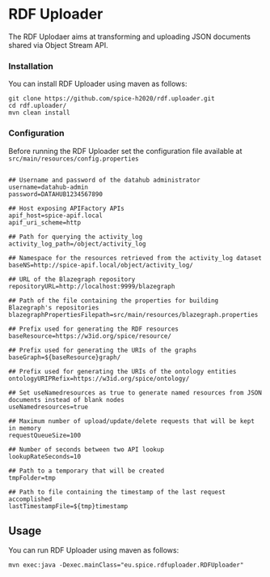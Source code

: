 # RDF Uploader

The RDF Uplodaer aims at transforming and uploading JSON documents shared via Object Stream API.

### Installation

You can install RDF Uploader using maven as follows:

```
git clone https://github.com/spice-h2020/rdf.uploader.git
cd rdf.uploader/
mvn clean install
```

### Configuration

Before running the RDF Uploader set the configuration file available at ``src/main/resources/config.properties`` 

```

## Username and password of the datahub administrator
username=datahub-admin
password=DATAHUB1234567890

## Host exposing APIFactory APIs
apif_host=spice-apif.local
apif_uri_scheme=http

## Path for querying the activity_log 
activity_log_path=/object/activity_log

## Namespace for the resources retrieved from the activity_log dataset
baseNS=http://spice-apif.local/object/activity_log/

## URL of the Blazegraph repository
repositoryURL=http://localhost:9999/blazegraph

## Path of the file containing the properties for building Blazegraph's repositories
blazegraphPropertiesFilepath=src/main/resources/blazegraph.properties

## Prefix used for generating the RDF resources
baseResource=https://w3id.org/spice/resource/

## Prefix used for generating the URIs of the graphs
baseGraph=${baseResource}graph/

## Prefix used for generating the URIs of the ontology entities
ontologyURIPRefix=https://w3id.org/spice/ontology/

## Set useNamedresources as true to generate named resources from JSON documents instead of blank nodes
useNamedresources=true

## Maximum number of upload/update/delete requests that will be kept in memory
requestQueueSize=100

## Number of seconds between two API lookup
lookupRateSeconds=10

## Path to a temporary that will be created
tmpFolder=tmp

## Path to file containing the timestamp of the last request accomplished
lastTimestampFile=${tmp}timestamp

```

## Usage

You can run RDF Uploader using maven as follows:

```
mvn exec:java -Dexec.mainClass="eu.spice.rdfuploader.RDFUploader"
```
